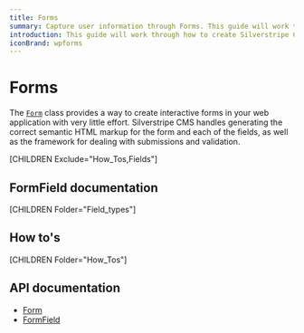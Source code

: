 ```yaml
---
title: Forms
summary: Capture user information through Forms. This guide will work through how to create Silverstripe CMS forms, adding and modifying fields and how to handle form submissions.
introduction: This guide will work through how to create Silverstripe CMS forms, adding and modifying fields and how to handle form submissions.
iconBrand: wpforms
---
```


# Forms

The [`Form`](api:SilverStripe\Forms\Form) class provides a way to create interactive forms in your web application with very little effort.
Silverstripe CMS handles generating the correct semantic HTML markup for the form and each of the fields, as well as the
framework for dealing with submissions and validation.

[CHILDREN Exclude="How_Tos,Fields"]

## FormField documentation

[CHILDREN Folder="Field_types"]

## How to's

[CHILDREN Folder="How_Tos"]

## API documentation

- [Form](api:SilverStripe\Forms\Form)
- [FormField](api:SilverStripe\Forms\FormField)
